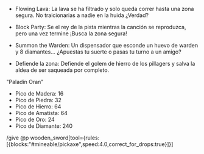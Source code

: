 - Flowing Lava: La lava se ha filtrado y solo queda correr 
hasta una zona segura. No traicionarias a nadie en la huida
¿Verdad?

- Block Party: Se el rey de la pista mientras la canción se
reproduzca, pero una vez termine ¡Busca la zona segura!

- Summon the Warden: Un dispensador que esconde un huevo de
warden y 8 diamantes... ¿Apuestas tu suerte o pasas tu turno
a un amigo?

- Defiende la zona: Defiende el golem de hierro de los
pillagers y salva la aldea de ser saqueada por completo.












"Paladin Oran"
- Pico de Madera: 16
- Pico de Piedra: 32
- Pico de Hierro: 64
- Pico de Amatista: 64
- Pico de Oro: 24
- Pico de Diamante: 240





/give @p wooden_sword[tool={rules:[{blocks:"#mineable/pickaxe",speed:4.0,correct_for_drops:true}]}]